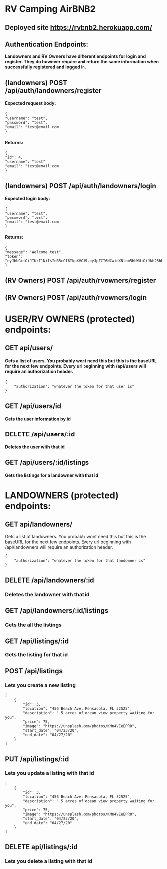 # RV Camping AirBNB2

## Deployed site https://rvbnb2.herokuapp.com/

## Authentication Endpoints:

**Landowners and RV Owners have different endpoints for login and register. They do however require and return the same information when successfully registered and logged in.**

## (landowners) **POST** /api/auth/landowners/register

#### Expected request body:

```
{
"username": "test",
"password": "test",
"email": "test@email.com
}
```

#### Returns:

```
{
"id": 4,
"username": "test"
"email": "test@email.com
}
```

## (landowners) **POST** /api/auth/landowners/login

#### Expected login body:

```
{
"username": "test",
"password": "test",
"email": "test@email.com
}
```

#### Returns:

```
{
"message": "Welcome test",
"token": "eyJhbGciOiJIUzI1NiIsInR5cCI6IkpXVCJ9.eyJpZCI6NCwidXNlcm5hbWUiOiJkb25hbGQiLCJpYXQiOjE1ODMwODM3MzgsImV4cCI6MTU4MzE3MDEzOH0.iGIAi5HxSdNmH8PcgiyIABNV7PU1WrJIDIaaQEvA1S4"
}
```

## (RV Owners) POST /api/auth/rvowners/register

## (RV Owners) POST /api/auth/rvowners/login

# USER/RV OWNERS (protected) endpoints:

## GET api/users/

#### Gets a list of users. You probably wont need this but this is the baseURL for the next few endpoints. Every url beginning with /api/users will require an authorization header.

```
{
    "authorization": "whatever the token for that user is"
}
```

## GET /api/users/id

#### Gets the user information by id

## DELETE /api/users/:id

#### Deletes the user with that id

## GET /api/users/:id/listings

#### Gets the listings for a landowner with that id

# LANDOWNERS (protected) endpoints:

## GET api/landowners/

Gets a list of landowners. You probably wont need this but this is the baseURL for the next few endpoints. Every url beginning with /api/landowners will require an authorization header.

```
{
    "authorization": "whatever the token for that landowner is"
}
```

## DELETE /api/landowners/:id

### Deletes the landowner with that id

## GET /api/landowners/:id/listings

### Gets the all the listings

## GET /api/listings/:id

### Gets the listing for that id

## POST /api/listings

### Lets you create a new listing

```
[
    {
        "id": 3,
        "location": "456 Beach Ave, Pensacola, FL 32525",
        "description": " 5 acres of ocean view property waiting for you",
        "price": 75,
        "image": "https://unsplash.com/photos/KMn4VEeEPR8",
        "start_date": "04/23/20",
        "end_date": "04/27/20"
    }
]
```

## PUT /api/listings/:id

### Lets you update a listing with that id

```
[
    {
        "id": 3,
        "location": "456 Beach Ave, Pensacola, FL 32525",
        "description": " 5 acres of ocean view property waiting for you",
        "price": 75,
        "image": "https://unsplash.com/photos/KMn4VEeEPR8",
        "start_date": "04/23/20",
        "end_date": "04/27/20"
    }
]
```

## DELETE api/listings/:id

### Lets you delete a listing with that id
